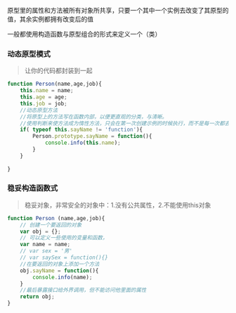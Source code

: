 原型里的属性和方法被所有对象所共享，只要一个其中一个实例去改变了其原型的值，其余实例都拥有改变后的值

一般都使用构造函数与原型组合的形式来定义一个（类）

### 动态原型模式

> 让你的代码都封装到一起

```js
function Person(name,age,job){
    this.name = name;
    this.age = age;
    this.job = job;
    //动态原型方法
    //将原型上的方法写在函数内部，以便更直观的分类，与清晰。
    //使用判断来使方法成为惰性方法，只会在第一次创建示例的时候执行，而不是每一次都去给原型对象上添加同样一个方法
    if( typeof this.sayName != 'function'){
        Person.prototype.sayName = function(){
            console.info(this.name);
        }    
    }
    
}
```

### 稳妥构造函数式

> 稳妥对象，非常安全的对象中：1.没有公共属性，2.不能使用this对象

```js
function Person (name,age,job){
    // 创建一个要返回的对象
    var obj = {};
    // 可以定义一些使用的变量和函数，
    var name = name;
    // var sex = '男'
    // var saySex = function(){}
    //在要返回的对象上添加一个方法
    obj.sayName = function(){
        console.info(name);
    }
    //最后暴露接口给外界调用，但不能访问他里面的属性
    return obj;
}
```
